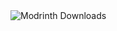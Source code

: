 
<img alt="Modrinth Downloads" src="https://img.shields.io/modrinth/dt/t0y3hXUc?style=for-the-badge&logo=modrinth&color=0%2C%20255%2C%200">

